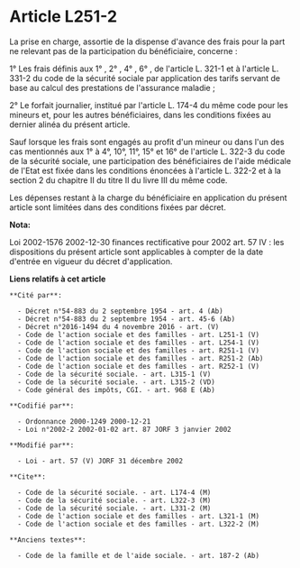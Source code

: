 # Article L251-2

La prise en charge, assortie de la dispense d'avance des frais pour la part ne relevant pas de la participation du
bénéficiaire, concerne :

1° Les frais définis aux 1° , 2° , 4° , 6° , de l'article L. 321-1 et à l'article L. 331-2 du code de la sécurité sociale par
application des tarifs servant de base au calcul des prestations de l'assurance maladie ;

2° Le forfait journalier, institué par l'article L. 174-4 du même code pour les mineurs et, pour les autres bénéficiaires,
dans les conditions fixées au dernier alinéa du présent article.

Sauf lorsque les frais sont engagés au profit d'un mineur ou dans l'un des cas mentionnés aux 1° à 4°, 10°, 11°, 15° et 16°
de l'article L. 322-3 du code de la sécurité sociale, une participation des bénéficiaires de l'aide médicale de l'Etat est
fixée dans les conditions énoncées à l'article L. 322-2 et à la section 2 du chapitre II du titre II du livre III du même
code.

Les dépenses restant à la charge du bénéficiaire en application du présent article sont limitées dans des conditions fixées
par décret.

**Nota:**

Loi 2002-1576 2002-12-30 finances rectificative pour 2002 art. 57 IV : les dispositions du présent article sont applicables à
compter de la date d'entrée en vigueur du décret d'application.

**Liens relatifs à cet article**

	**Cité par**:

	  - Décret n°54-883 du 2 septembre 1954 - art. 4 (Ab)
	  - Décret n°54-883 du 2 septembre 1954 - art. 45-6 (Ab)
	  - Décret n°2016-1494 du 4 novembre 2016 - art. (V)
	  - Code de l'action sociale et des familles - art. L251-1 (V)
	  - Code de l'action sociale et des familles - art. L254-1 (V)
	  - Code de l'action sociale et des familles - art. R251-1 (V)
	  - Code de l'action sociale et des familles - art. R251-2 (Ab)
	  - Code de l'action sociale et des familles - art. R252-1 (V)
	  - Code de la sécurité sociale. - art. L315-1 (V)
	  - Code de la sécurité sociale. - art. L315-2 (VD)
	  - Code général des impôts, CGI. - art. 968 E (Ab)

	**Codifié par**:

	  - Ordonnance 2000-1249 2000-12-21
	  - Loi n°2002-2 2002-01-02 art. 87 JORF 3 janvier 2002

	**Modifié par**:

	  - Loi - art. 57 (V) JORF 31 décembre 2002

	**Cite**:

	  - Code de la sécurité sociale. - art. L174-4 (M)
	  - Code de la sécurité sociale. - art. L322-3 (M)
	  - Code de la sécurité sociale. - art. L331-2 (M)
	  - Code de l'action sociale et des familles - art. L321-1 (M)
	  - Code de l'action sociale et des familles - art. L322-2 (M)

	**Anciens textes**:

	  - Code de la famille et de l'aide sociale. - art. 187-2 (Ab)
